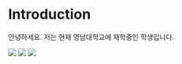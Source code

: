 # Introduction
안녕하세요. 
저는 현재 영남대학교에 재학중인 학생입니다.




<img src="https://img.shields.io/badge/Python-CC6699?style=plastic&logo=Python&logoColor=AAAAAA"/>
<img src="https://img.shields.io/badge/C-A8B9CC?style=plastic&logo=Python&logoColor=000000"/>
<img src="https://img.shields.io/badge/C++-00599C?style=plastic&logo=Python&logoColor=239DFF"/>

